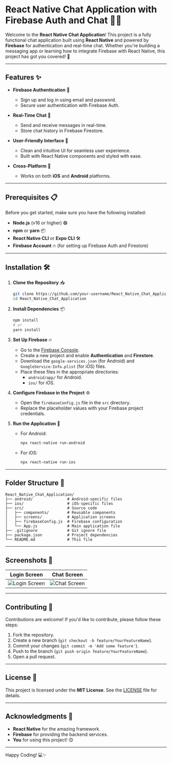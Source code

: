 # React Native Chat Application with Firebase Auth and Chat 🚀💬

Welcome to the **React Native Chat Application**! This project is a fully functional chat application built using **React Native** and powered by **Firebase** for authentication and real-time chat. Whether you're building a messaging app or learning how to integrate Firebase with React Native, this project has got you covered! 🌟

---

## Features ✨

- **Firebase Authentication** 🔐
  - Sign up and log in using email and password.
  - Secure user authentication with Firebase Auth.

- **Real-Time Chat** 💬
  - Send and receive messages in real-time.
  - Store chat history in Firebase Firestore.

- **User-Friendly Interface** 🎨
  - Clean and intuitive UI for seamless user experience.
  - Built with React Native components and styled with ease.

- **Cross-Platform** 📱
  - Works on both **iOS** and **Android** platforms.

---

## Prerequisites 📋

Before you get started, make sure you have the following installed:

- **Node.js** (v16 or higher) 🟢
- **npm** or **yarn** 📦
- **React Native CLI** or **Expo CLI** 🛠️
- **Firebase Account** 🔥 (for setting up Firebase Auth and Firestore)

---

## Installation 🛠️

1. **Clone the Repository** 📥
   ```bash
   git clone https://github.com/your-username/React_Native_Chat_Application.git
   cd React_Native_Chat_Application
   ```

2. **Install Dependencies** 📦
   ```bash
   npm install
   # or
   yarn install
   ```

3. **Set Up Firebase** 🔥
   - Go to the [Firebase Console](https://console.firebase.google.com/).
   - Create a new project and enable **Authentication** and **Firestore**.
   - Download the `google-services.json` (for Android) and `GoogleService-Info.plist` (for iOS) files.
   - Place these files in the appropriate directories:
     - `android/app/` for Android.
     - `ios/` for iOS.

4. **Configure Firebase in the Project** ⚙️
   - Open the `firebaseConfig.js` file in the `src` directory.
   - Replace the placeholder values with your Firebase project credentials.

5. **Run the Application** 🚀
   - For Android:
     ```bash
     npx react-native run-android
     ```
   - For iOS:
     ```bash
     npx react-native run-ios
     ```

---

## Folder Structure 📂

```
React_Native_Chat_Application/
├── android/               # Android-specific files
├── ios/                   # iOS-specific files
├── src/                   # Source code
│   ├── components/        # Reusable components
│   ├── screens/           # Application screens
│   ├── firebaseConfig.js  # Firebase configuration
│   └── App.js             # Main application file
├── .gitignore             # Git ignore file
├── package.json           # Project dependencies
└── README.md              # This file
```

---

## Screenshots 📸

| Login Screen | Chat Screen |
|--------------|-------------|
| ![Login Screen](screenshots/login.png) | ![Chat Screen](screenshots/chat.png) |

---

## Contributing 🤝

Contributions are welcome! If you'd like to contribute, please follow these steps:

1. Fork the repository.
2. Create a new branch (`git checkout -b feature/YourFeatureName`).
3. Commit your changes (`git commit -m 'Add some feature'`).
4. Push to the branch (`git push origin feature/YourFeatureName`).
5. Open a pull request.

---

## License 📄

This project is licensed under the **MIT License**. See the [LICENSE](LICENSE) file for details.

---

## Acknowledgments 🙏

- **React Native** for the amazing framework.
- **Firebase** for providing the backend services.
- **You** for using this project! 😊

---

Happy Coding! 💻✨
